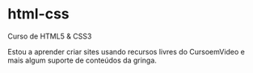# html-css
 Curso de HTML5 & CSS3 

 Estou a aprender criar sites usando recursos livres do CursoemVideo e mais algum suporte de conteúdos da gringa.
